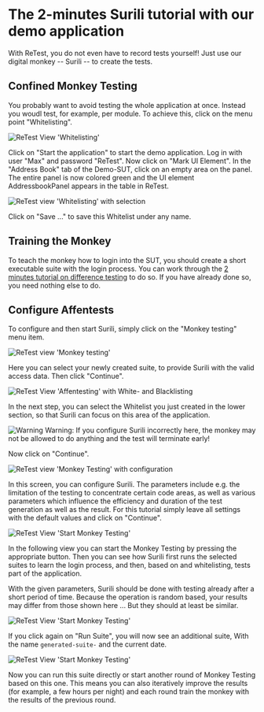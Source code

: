 The 2-minutes Surili tutorial with our demo application
=======================================================

With ReTest, you do not even have to record tests yourself! 
Just use our digital monkey -- Surili -- to create the tests.

Confined Monkey Testing
-----------------------

You probably want to avoid testing the whole application at once.
Instead you woudl test, for example, per module.
To achieve this, click on the menu point "Whitelisting".

![ReTest View 'Whitelisting'](2-min-surili-demo-tutorial-1.png)

Click on "Start the application" to start the demo application. 
Log in with user "Max" and password "ReTest".
Now click on "Mark UI Element". 
In the "Address Book" tab of the Demo-SUT, click on an empty area on the panel.
The entire panel is now colored green and the UI element AddressbookPanel appears in the table in ReTest.

![ReTest view 'Whitelisting' with selection](2-min-surili-demo-tutorial-2.png)

Click on "Save ..." to save this Whitelist under any name.

Training the Monkey
-------------------

To teach the monkey how to login into the SUT, you should create a short executable suite with the login process.
You can work through the [2 minutes tutorial on difference testing](2-min-diff-testing-demo-tutorial.md) to do so.
If you have already done so, you need nothing else to do.

Configure Affentests
--------------------

To configure and then start Surili, simply click on the "Monkey testing" menu item.

![ReTest view 'Monkey testing'](2-min-surili-demo-tutorial-3.png)

Here you can select your newly created suite, to provide Surili with the valid access data.
Then click "Continue".

![ReTest View 'Affentesting' with White- and Blacklisting](2-min-surili-demo-tutorial-4.png)

In the next step, you can select the Whitelist you just created in the lower section, so that Surili can focus on this area of ​​the application.

![Warning](../../icons/warning.png) Warning: If you configure Surili incorrectly here, the monkey may not be allowed to do anything and the test will terminate early!

Now click on "Continue".

![ReTest view 'Monkey Testing' with configuration](2-min-surili-demo-tutorial-5.png)

In this screen, you can configure Surili.
The parameters include e.g. the limitation of the testing to concentrate certain code areas,
as well as various parameters which influence the efficiency and duration of the test generation as well as the result.
For this tutorial simply leave all settings with the default values ​​and click on "Continue".

![ReTest View 'Start Monkey Testing'](2-min-surili-demo-tutorial-6.png)

In the following view you can start the Monkey Testing by pressing the appropriate button.
Then you can see how Surili first runs the selected suites to learn the login process,
and then, based on and whitelisting, tests part of the application.

With the given parameters, Surili should be done with testing already after a short period of time.
Because the operation is random based, your results may differ from those shown here ...
But they should at least be similar.

![ReTest View 'Start Monkey Testing'](2-min-surili-demo-tutorial-7.png)

If you click again on "Run Suite", you will now see an additional suite,
With the name `generated-suite-` and the current date.

![ReTest View 'Start Monkey Testing'](2-min-surili-demo-tutorial-8.png)

Now you can run this suite directly or start another round of Monkey Testing based on this one.
This means you can also iteratively improve the results (for example, a few hours per night)
and each round train the monkey with the results of the previous round.
